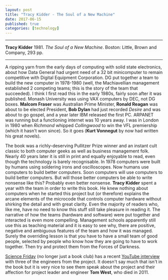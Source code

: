 ```yaml
---
layout: post
title: "Tracy Kidder - The Soul of a New Machine"
date: 2017-06-15
published: true
categories: [technology]
---
```



***
<b>Tracy Kidder</b> 1981. _The Soul of a New Machine_. Boston: Little, Brown and Company, 293 pp.

***

A ripping yarn from the early days of computing with solid state electronics, about how Data General had urgent need of a 32 bit minicomputer to remain competitive with Digital Equipment Corporation.  DG put together a team  to build the new computer in 1978-1980 (well, the Machiavellian management established 2 competing teams; this is the story of the team that succeeded).  I think I first read this in the early 1980s, fairly soon after it was published.  Monash University was using VAX computers by DEC, not DG boxes.  **Malcom Fraser** was Australian Prime Minister, **Ronald Reagan** was about to be elected President, **Bob Dylan** had just recorded _Desire_ and was about to go gospel, and a year later IBM released the first PC. ARPANET was running but a functioning internet was 10 years away.  I was in London in 1980 when  _Richmond_ whipped _Collingwood_ to win the VFL premiership (which it hasn't won since).  So it goes (**Kurt Vonnegut** by now had written his great novels).

The book was a richly-deserving Pullitzer Prize winner and an instant cult classic to both computer geeks as well as business management folk.  Nearly 40 years later it is still in print and equally enjoyable to read, even though the technology is barely recognisable. In 1978 computers were built by humans using soldering irons and oscilloscopes.  Now humans use computers to build better computers.  Soon computers will use computers to build better computers. But will those better computers be able to write nonsense like this?  Probably even better nonsense.  **Tracy Kidder** spent a year with the team in order to write this book.  He knew nothing about computers when he started this project but (or therefore) explains the arcane elements of the microcode that controls computer hardware without shirking the detail and with great clarity.  Even the majority of readers who, like me, have no need to know this stuff still take pleasure in reading it.  The narrative of how the teams (hardware and software) were put together and interacted is even more compelling. Management schools apparently still use this as teaching material and it is easy to see why, there are positive, negative and ambiguous features of the team and how it was managed.  Surely the overriding lesson is that you have to have a small team of good people, selected by people who know how they are going to have to work together.  Then try and protect them from the Forces of Darkness.

[Science Friday](https://www.sciencefriday.com/) (no longer just a book club) has a recent [YouTube interview](https://www.youtube.com/watch?v=0wq3ucqnaSk) with three of the engineers from the project.  It doesn't say much that isn't in the book but it is very nice to see them speak about the project and their affection for project leader and engineer **Tom West**, who died in 2011.  
